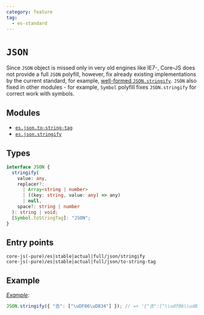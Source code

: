 ```yaml
---
category: feature
tag:
  - es-standard
---
```


# `JSON`

Since `JSON` object is missed only in very old engines like IE7-, Core-JS does not provide a full `JSON` polyfill, however, fix already existing implementations by the current standard, for example, [well-formed `JSON.stringify`](https://github.com/tc39/proposal-well-formed-stringify). `JSON` also fixed in other modules - for example, `Symbol` polyfill fixes `JSON.stringify` for correct work with symbols.

## Modules

- [`es.json.to-string-tag`](https://github.com/zloirock/core-js/blob/master/packages/core-js/modules/es.json.to-string-tag.js)
- [`es.json.stringify`](https://github.com/zloirock/core-js/blob/master/packages/core-js/modules/es.json.stringify.js)

## Types

```ts
interface JSON {
  stringify(
    value: any,
    replacer?:
      | Array<string | number>
      | ((key: string, value: any) => any)
      | null,
    space?: string | number
  ): string | void;
  [Symbol.toStringTag]: "JSON";
}
```

## Entry points

```
core-js(-pure)/es|stable|actual|full/json/stringify
core-js(-pure)/es|stable|actual|full/json/to-string-tag
```

## Example

[_Example_](https://is.gd/izZqKn):

```js
JSON.stringify({ "𠮷": ["\uDF06\uD834"] }); // => '{"𠮷":["\\udf06\\ud834"]}'
```
